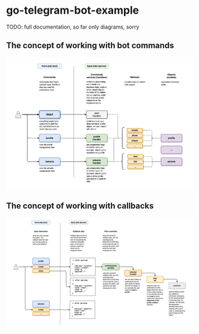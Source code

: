 # go-telegram-bot-example

TODO: full documentation, so far only diagrams, sorry

## The concept of working with bot commands

![alt text](assets/schemes-commands.png)

## The concept of working with callbacks

![alt text](assets/schemes-callbacks.png)
